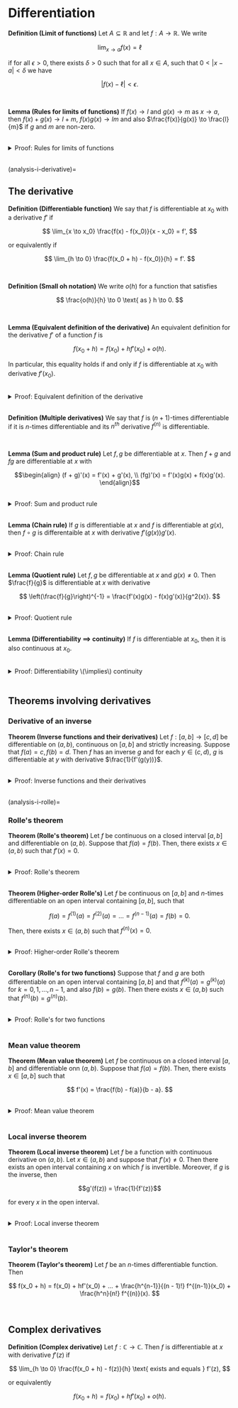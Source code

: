 # Differentiation

<div class="definition">

**Definition (Limit of functions)** Let $A \subseteq \mathbb{R}$ and let $f : A \to \mathbb{R}$. We write

$$ \lim_{x \to a} f(x) = \ell $$
    
if for all $\epsilon > 0$, there exists $\delta > 0$ such that for all $x \in A$, such that $0 < |x - a| < \delta$ we have
    
$$|f(x) - \ell| < \epsilon.$$
    
</div>
<br>

<div class="lemma">

**Lemma (Rules for limits of functions)** If $f(x) \to l$ and $g(x) \to m$ as $x \to a$, then $f(x) + g(x) \to l + m$, $f(x)g(x) \to lm$ and also $\frac{f(x)}{g(x)} \to \frac{l}{m}$ if $g$ and $m$ are non-zero.
    
</div>
<br>


<details class="proof">
<summary>Proof: Rules for limits of functions</summary>
    
In all following parts we assume $f(x) \to l$ and $g(x) \to m$ as $x \to a$.

**Proof for sums:** In general, it holds that
    
$$|(f(x) + g(x)) - (l + m)| \leq |f(x) - l| + |g(x) - m|.$$
    
Since $f, g$ have limits $l, m$, there exists for any $\epsilon > 0$ some $\delta > 0$ such that both terms of the right-hand side are less than $\frac{\epsilon}{2}$ for all $0 < |x - a| < \delta$. This means that for any $\epsilon > 0$
    
$$|(f(x) + g(x)) - (l + m)| \leq |f(x) - l| + |g(x) - m| < \epsilon, $$
    
arriving at  the result
    
**Proof for products:** In general, it holds that
    
$$|f(x)g(x) - lm| = |(f(x) - l)(g(x) - m) + (lg(x) - lm) + (mf(x) - lm)|.$$
    
Since $f, g$ have limits $l, m$, we can find $\lambda > 0$ such that
    
$$ 0 < |x - a| < \delta \implies |f(x) - l| < \lambda \text{ and } |g(x) - m| < \lambda. $$
    
Therefore we can write
    
$$|f(x)g(x) - lm| < \lambda^2 + l\lambda + m\lambda,$$
    
and since $\lambda$ can be made arbitrarily small, the right hand side above can be made arbitrarily small, smaller than any required $\epsilon > 0$. Thus we conclude
    
$$ 0 < |x - a| < \delta \implies |f(x)g(x) - lm| < \epsilon, $$
    
arriving at the result.
    
**Proof for quotients:** For this part we also assume $m$ is non-zero and $g(x)$ is also non-zero (for any argument $x$). Since $g$ has limit $l$, then for any $\lambda > 0$ we can find $\delta > 0$ such that
    
$$ 0 < |x - a| < \delta \implies |g(x) - l| < \lambda l^2. $$
    
We also have the inequality
    
$$\begin{align}
\left|\frac{1}{g(x)} - \frac{1}{l}\right| = \left|\frac{g(x) - l}{g(x)l} \right| = \frac{|g(x) - l|}{|g(x)l|} < \lambda \frac{|l|}{|g(x)|} \leq \lambda \frac{|l|}{|l| - \lambda},
\end{align}$$
    
and the right-hand side of this inequality can be made arbitrarily small by choosing a sufficiently small $\lambda$. Therefore
    
$$ \frac{1}{g(x)} \to \frac{1}{l} \text{ as } x \to a. $$
    
Using the previous result on products, with the functions $f$ and $\frac{1}{g}$, we arrive at the result.
    
</details>
<br>

(analysis-i-derivative)=
## The derivative

<div class="definition">

**Definition (Differentiable function)** We say that $f$ is differentiable at $x_0$ with a derivative $f'$ if
    
$$ \lim_{x \to x_0} \frac{f(x) - f(x_0)}{x - x_0} = f', $$
    
or equivalently if
    
$$ \lim_{h \to 0} \frac{f(x_0 + h) - f(x_0)}{h} = f'. $$
    
</div>
<br>

<div class="definition">

**Definition (Small oh notation)** We write $o(h)$ for a function that satisfies
    
$$ \frac{o(h)}{h} \to 0 \text{ as } h \to 0. $$
    
</div>
<br>

<div class="lemma">

**Lemma (Equivalent definition of the derivative)** An equivalent definition for the derivative $f'$ of a function $f$ is
    
$$ f(x_0 + h) = f(x_0) + h f'(x_0) + o(h). $$
    
In particular, this equality holds if and only if $f$ is differentiable at $x_0$ with derivative $f'(x_0)$.
    
</div>
<br>

<details class="proof">
<summary>Proof: Equivalent definition of the derivative</summary>
    
Suppose that $f$ is a function that is differentiable at $x_0$ with a derivative $f'$. Then
    
$$\frac{f(x_0 + h) - f(x_0)}{h} \to f'(x_0) $$
    
as $h \to 0$. Rearranging we obtain
    
$$ f(x_0 + h) \to f(x_0) + hf'(x_0). $$
    
Writing $g(h) = f(x_0 + h) - (f(x_0) + hf'(x_0))$ we have
    
$$ f(x_0 + h) \to f(x_0) + hf'(x_0) + g(h), $$
    
and since $\frac{g(h)}{h} \to 0$ as $h \to 0$, it follows that $g(h) = o(h)$, arriving at the result.
    
Going the other way, suppose 
    
$$ f(x_0 + h) = f(x_0) + h f'(x_0) + o(h). $$
    
Rearranging and taking a limit we arrive at
    
$$ f'(x_0) = \lim_{h \to 0} \frac{f(x_0 + h) - f(x_0) - o(h)}{h} = \lim_{h \to 0} \frac{f(x_0 + h) - f(x_0)}{h}. $$
    
</details>
<br>

<div class="definition">

**Definition (Multiple derivatives)** We say that $f$ is $(n+1)$-times differentiable if it is $n$-times differentiable and its $n^{th}$ derivative $f^{(n)}$ is differentiable.
    
</div>
<br>

<div class="lemma">

**Lemma (Sum and product rule)** Let $f, g$ be differentiable at $x$. Then $f+g$ and $fg$ are differentiable at $x$ with
    
$$\begin{align}
(f + g)'(x) = f'(x) + g'(x), \\
(fg)'(x) = f'(x)g(x) + f(x)g'(x).
\end{align}$$
    
</div>
<br>

<details class="proof">
<summary>Proof: Sum and product rule</summary>
    
In both following parts assume the functions $f, g$ are differentiable at $x$.
    
**Proof of sum rule:** The result follows from
    
$$\begin{align}
\lim_{\epsilon \to 0} \frac{(f(x + \epsilon) + g(x + \epsilon)) - (f(x) + g(x))}{\epsilon} &= \lim_{\epsilon \to 0} \left[\frac{f(x + \epsilon) - f(x)}{\epsilon} + \frac{g(x + \epsilon) - g(x)}{\epsilon} \right] \\
&= f'(x) + g'(x).
\end{align}$$

**Proof of product rule:** Similarly, the result follows from
    
$$\begin{align}
\lim_{\epsilon \to 0} &\frac{f(x + \epsilon)g(x + \epsilon) - f(x)g(x)}{\epsilon} = \\
&= \lim_{\epsilon \to 0} \frac{f(x + \epsilon)g(x + \epsilon) - f(x)g(x + \epsilon) + f(x)g(x + \epsilon) - f(x)g(x)}{\epsilon} \\
&= \lim_{\epsilon \to 0} g(x + \epsilon) \frac{f(x + \epsilon) - f(x)}{\epsilon} + f(x)\frac{g(x + \epsilon) - g(x)}{\epsilon} \\
&= f'(x)g(x) + f(x)g'(x).
\end{align}$$
    
</details>
<br>


<div class="lemma">

**Lemma (Chain rule)** If $g$ is differentiable at $x$ and $f$ is differentiable at $g(x)$, then $f \circ g$ is differentaible at $x$ with derivative $f'(g(x))g'(x)$.
    
</div>
<br>

<details class="proof">
<summary>Proof: Chain rule</summary>
    
Suppose $f, g$ are functions such that $g$ is differentiable at $x$ and $f$ is differentiable at $g(x)$. Using the {ref}`equivalent definition of the derivative<analysis-i-derivative>` we have
    
$$\begin{align}
\lim_{\epsilon \to 0} \frac{f(g(x + \epsilon)) - f(g(x))}{\epsilon} &= \lim_{\epsilon \to 0} \frac{f(g(x) + \epsilon g'(x) + o(\epsilon)) - f(g(x))}{\epsilon} \\
&= \lim_{\epsilon \to 0} \frac{f(g(x) + \epsilon g'(x) + o(\epsilon)) - f(g(x))}{\epsilon} \\
&= \lim_{\epsilon \to 0} \frac{f(g(x)) + f'(g(x) + \epsilon g'(x) + o(\epsilon)) + o(\epsilon) - f(g(x))}{\epsilon} \\
&= f'(g(x)).
\end{align}$$
    
</details>
<br>

<div class="lemma">

**Lemma (Quotient rule)** Let $f, g$ be differentiable at $x$ and $g(x) \neq 0$. Then $\frac{f}{g}$ is differentiable at $x$ with derivative
    
$$ \left(\frac{f}{g}\right)^{-1} = \frac{f'(x)g(x) - f(x)g'(x)}{g^2(x)}. $$
    
</div>
<br>

<details class="proof">
<summary>Proof: Quotient rule</summary>
    
Suppose $f, g$ are functions such that $g$ is differentiable at $x$ and that $g(x) \neq 0$. Noting that $\frac{1}{x}$ is differentiable everywhere except $x = 0$, we can define $h(x) = g(x)^{-1}$ apply the chain rule to obtain
    
$$\begin{align}
h'(x) = - \frac{g'(x)}{g(x)^2},
\end{align}$$
    
and then apply the product role to obtain
    
$$ \left(\frac{f}{g}\right)^{-1} = \frac{f'(x)g(x) - f(x)g'(x)}{g^2(x)}. $$
    
</details>
<br>

<div class="lemma">

**Lemma (Differentiability $\implies$ continuity)** If $f$ is differentiable at $x_0$, then it is also continuous at $x_0$.
    
</div>
<br>

<details class="proof">
<summary>Proof: Differentiability \(\implies\) continuity</summary>
    
Suppose that $f$ is differentiable at $x_0$. We have
    
$$ \frac{f(x_0 + h) - f(x_0)}{h} = \frac{hf'(x_0) + o(h)}{h} = f'(x_0) + \frac{o(h)}{h}. $$
    
Since $\frac{o(h)}{h} \to 0$ as $h \to 0$, the left hand side also goes to $0$ as $h \to 0$. Taking absolute values and multiplying both sides by the function $|h|$ and taking the limit $h \to 0$ we see that
    
$$ |f(x_0 + h) - f(x_0)| \to 0 $$
    
as $h \to 0$. Therefore, by the definition of limits of functions, for any $\epsilon > 0$ we can find a $\delta > 0$ such that 
    
$$ 0 < |h| < \delta \implies |f(x_0 + h) - f(x_0)| < \epsilon, $$
    
arriving at the result.
    
</details>
<br>


## Theorems involving derivatives

### Derivative of an inverse


<div class="theorem">

**Theorem (Inverse functions and their derivatives)** Let $f : [a, b] \to [c, d]$ be differentiable on $(a, b)$, continuous on $[a, b]$ and strictly increasing. Suppose that $f(a) = c, f(b) = d$. Then $f$ has an inverse $g$ and for each $y \in (c, d)$, $g$ is differentiable at $y$ with derivative $\frac{1}{f'(g(y))}$.
    
</div>
<br>

<details class="proof">
<summary>Proof: Inverse functions and their derivatives</summary>

The inverse of $f$ exists by a {ref}`sufficient condition<analysis-i-inv>` on inverses that we proved earlier.  Let $y \in (c, d)$ and $x = g(y)$. Then letting $g(y + \epsilon) = x + \delta$ we obtain
    
$$ \frac{g(y + \epsilon) - g(y)}{\epsilon} = \frac{x + \delta - x}{f(x + \delta) - f(x)}. $$
    
Since $g$ {ref}`is continuous<analysis-i-inv>`, it follows that $g(y + \epsilon) \to g(y)$ as $\epsilon \to 0$, so $\delta \to 0$ in the same limit as well. Therefore
    
$$ \lim_{\epsilon \to 0} \frac{g(y + \epsilon) - g(y)}{\epsilon} = \lim_{\delta \to 0} \frac{x + \delta - x}{f(x + \delta) - f(x)} = \frac{1}{f'(y)} = \frac{1}{f'(g(x))}, $$
    
arriving at the result.
    
</details>
<br>


    
(analysis-i-rolle)=
### Rolle's theorem


<div class="theorem">

**Theorem (Rolle's theorem)** Let $f$ be continuous on a closed interval $[a, b]$ and differentiable on $(a, b)$. Suppose that $f(a) = f(b)$. Then, there exists $x \in (a, b)$ such that $f'(x) = 0$.

</div>
<br>

<details class="proof">
<summary>Proof: Rolle's theorem</summary>
    
If $f$ is constant, then the result follows immediately. Assume $f$ is not constant. Since $f$ is continuous in $[a, b]$, it attains a maximal (or minimal) value in the interval $(a, b)$ which is strictly larger (or smaller) than $f(a) = f(b)$ - this must hold because otherwise $f$ is constant. Assume, wlog, that $f$ attains a maximum value at $x \in (a, b)$. Since $f(x)$ is a maximal value, we must have
    
$$\begin{align}
\leq f(x + \epsilon) - f(x) \leq 0 \geq f(x) - f(x - \epsilon)
\end{align}$$
    
and since the limits of both sides as $\epsilon \to 0$ must both be equal to $f'(x)$, we arrive at $f'(x) = 0$.
    
</details>
<br>

<div class="theorem">

**Theorem (Higher-order Rolle's)** Let $f$ be continuous on $[a, b]$ and $n$-times differentiable on an open interval containing $[a, b]$, such that
    
$$ f(a) = f^{(1)}(a) = f^{(2)}(a) = ... = f^{(n-1)}(a) = f(b) = 0. $$
    
Then, there exists $x \in (a, b)$ such that $f^{(n)}(x) = 0$.

</div>
<br>
    
<details class="proof">
<summary>Proof: Higher-order Rolle's theorem</summary>
    
Let $f$ be defined as in the theorem. We can apply Rolle's theorem to $f$ to show that there exists $b_1 \in (a, b)$ such that $f^{(1)}(b_1)$. We can proceed recursively, applying Rolle's theorem at each step to see that there exists $b_{k+1} \in (a, b_k)$ such that $f^{(k+1)}(b_{k+1})$. Continuing to order $n$ we arrive at the result.
    
</details>
<br>
    
    

<div class="lemma">

**Corollary (Rolle's for two functions)** Suppose that $f$ and $g$ are both differentiable on an open interval containing $[a, b]$ and that $f^{(k)}(a) = g^{(k)}(a)$ for $k = 0, 1, ..., n - 1,$ and also $f(b) = g(b)$. Then there exists $x \in (a, b)$ such that $f^{(n)}(b) = g^{(n)}(b)$.
    
</div>
<br>
    
<details class="proof">
<summary>Proof: Rolle's for two functions</summary>
    
We can define $h(x) = f(x) - g(x)$ and apply Higher-order Rolle's to find $x \in (a, b)$ such that
    
$$h^{(n)}(x) = 0 \implies f^{(n)}(x) = g^{(n)}(x), $$
    
arriving at the result.
    
</details>
<br>


### Mean value theorem

<div class="theorem">

**Theorem (Mean value theorem)** Let $f$ be continuous on a closed interval $[a, b]$ and differentiable onn $(a, b)$. Suppose that $f(a) = f(b)$. Then, there exists $x \in [a, b]$ such that
    
$$ f'(x) = \frac{f(b) - f(a)}{b - a}. $$

</div>
<br>
    
<details class="proof">
<summary>Proof: Mean value theorem</summary>
    
We can prove quickly prove the mean value theorem using {ref}`Rolle's theorem<analysis-i-rolle>`. Define the linear function
    
$$ g(x) = \frac{f(b) - f(a)}{b - a} x, $$
    
and observe that the function $h(x) = f(x) - g(x)$ satisfies $h(a) = h(b)$. Therefore by {ref}`Rolle's theorem<analysis-i-rolle>` there exists $x \in (a, b)$ such that

$$ h'(x) = f'(x) - g'(x) = 0 \implies f'(x) =  \frac{f(b) - f(a)}{b - a}, $$
    
arriving at the result.
    
</details>
<br>

### Local inverse theorem

<div class="theorem">

**Theorem (Local inverse theorem)** Let $f$ be a function with continuous derivative on $(a, b)$. Let $x \in (a, b)$ and suppose that $f'(x) \neq 0$. Then there exists an open interval containing $x$ on which $f$ is invertible. Moreover, if $g$ is the inverse, then
    
$$g'(f(z)) = \frac{1}{f'(z)}$$
    
for every $x$ in the open interval.
    
</div>
<br>
    
<details class="proof">
<summary>Proof: Local inverse theorem</summary>

Suppose wlog that $f'(x) \neq 0$. Consider the interval $[x - \delta, x + \delta]$. Since $f'$ is continuous, it must be the case that
    
$$ \delta_{\max} \equiv \max_{\delta} \{\delta : z \in [x - \delta, x + \delta] \implies f'(z) > 0\} > 0. $$
    
If this were not the case, we would always be able to find a $z$ arbitrarily close to $x$ such that $f'(z) \leq 0$ which would contradict the assumption that $f'$ is continuous. Therefore, $f' > 0$ in the interval
    
$$A = [x - \delta_{\max}, x + \delta_{\max}].$$
    
The result follows by applying the theorem on inverse functions proved earlier, to $f$ constrained in the interval $A$, and considering that
    
$$ g(f(z)) = z \implies g'(f(z)) f'(z) = 1, $$
    
by an application of the chain rule.
    
</details>
<br>

### Taylor's theorem

<div class="theorem">

**Theorem (Taylor's theorem)** Let $f$ be an $n$-times differentiable function. Then

$$ f(x_0 + h) = f(x_0) + hf'(x_0) + ... + \frac{h^{n-1}}{(n - 1)!} f^{(n-1)}(x_0) + \frac{h^n}{n!} f^{(n)}(x). $$
    
</div>
<br>


## Complex derivatives

<div class="definition">

**Definition (Complex derivative)** Let $f : \mathbb{C} \to \mathbb{C}$. Then $f$ is differentiable at $x$ with derivative $f'(z)$ if

$$ \lim_{h \to 0} \frac{f(x_0 + h) - f(z)}{h} \text{ exists and equals } f'(z), $$

or equivalently

$$ f(x_0 + h) = f(x_0) + hf'(x_0) + o(h). $$
    
</div>
<br>